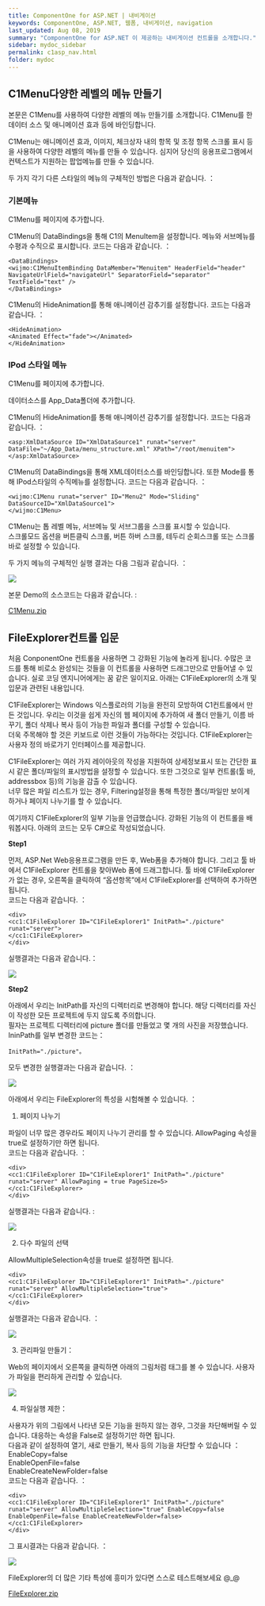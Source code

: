 ```yaml
---
title: ComponentOne for ASP.NET | 내비게이션
keywords: ComponentOne, ASP.NET, 웹폼, 내비게이션, navigation
last_updated: Aug 08, 2019
summary: "ComponentOne for ASP.NET 이 제공하는 내비게이션 컨트롤을 소개합니다."
sidebar: mydoc_sidebar
permalink: c1asp_nav.html
folder: mydoc
---
```



## C1Menu다양한 레벨의 메뉴 만들기

본문은 C1Menu를 사용하여 다양한 레벨의 메뉴 만들기를 소개합니다. C1Menu를 한 데이터 소스 및 애니메이션 효과 등에 바인딩합니다.

C1Menu는 애니메이션 효과, 이미지, 체크상자 내의 항목 및 조정 항목 스크롤 표시 등을 사용하여 다양한 레벨의 메뉴를 만들 수 있습니다. 심지어 당신의 응용프로그램에서 컨텍스트가 지원하는 팝업메뉴를 만들 수 있습니다.

두 가지 각기 다른 스타일의 메뉴의 구체적인 방법은 다음과 같습니다. ：

  

### 기본메뉴

C1Menu를 페이지에 추가합니다.

C1Menu의 DataBindings을 통해 C1의 MenuItem을 설정합니다. 메뉴와 서브메뉴를 수평과 수직으로 표시합니다. 코드는 다음과 같습니다. ：

  

```
<DataBindings>
<wijmo:C1MenuItemBinding DataMember="Menuitem" HeaderField="header" 
NavigateUrlField="navigateUrl" SeparatorField="separator" TextField="text" />
</DataBindings>
```

C1Menu의 HideAnimation를 통해 애니메이션 감추기를 설정합니다. 코드는 다음과 같습니다. ：

```
<HideAnimation>
<Animated Effect="fade"></Animated>
</HideAnimation>
```

### IPod 스타일 메뉴

C1Menu를 페이지에 추가합니다.

데이터소스를 App_Data폴더에 추가합니다.

C1Menu의 HideAnimation를 통해 애니메이션 감추기를 설정합니다. 코드는 다음과 같습니다. ：

```
<asp:XmlDataSource ID="XmlDataSource1" runat="server" 
DataFile="~/App_Data/menu_structure.xml" XPath="/root/menuitem">
</asp:XmlDataSource>
```

C1Menu의 DataBindings을 통해 XML데이터소스를 바인딩합니다. 또한 Mode를 통해 IPod스타일의 수직메뉴를 설정합니다. 코드는 다음과 같습니다. ：

```
<wijmo:C1Menu runat="server" ID="Menu2" Mode="Sliding" DataSourceID="XmlDataSource1">
</wijmo:C1Menu>
```

C1Menu는 톱 레벨 메뉴, 서브메뉴 및 서브그룹을 스크롤 표시할 수 있습니다.  
스크롤모드 옵션을 버튼클릭 스크롤, 버튼 하버 스크롤, 테두리 순회스크롤 또는 스크롤 바로 설정할 수 있습니다.

두 가지 메뉴의 구체적인 실행 결과는 다음 그림과 같습니다. ：

![](https://www.grapecity.co.kr/images/training/c1/tc2-1-1.gif)

본문 Demo의 소스코드는 다음과 같습니다. :

[C1Menu.zip](https://www.grapecity.co.kr/files/C1/Samples/C1ASP.NET/C1Menu.zip)


## FileExplorer컨트롤 입문

처음  ConponentOne  컨트롤을 사용하면 그 강화된 기능에 놀라게 됩니다. 수많은 코드를 통해 비로소 완성되는 것들을 이 컨트롤을 사용하면 드래그만으로 만들어낼 수 있습니다. 실로 코딩 엔지니어에게는 꿈 같은 일이지요. 아래는  C1FileExplorer의 소개 및 입문과 관련된 내용입니다.

  

C1FileExplorer는 Windows 익스플로러의 기능을 완전히 모방하여 C1컨트롤에서 만든 것입니다. 우리는 이것을 쉽게 자신의 웹 페이지에 추가하여 새 폴더 만들기, 이름 바꾸기, 폴더 삭제나 복사 등이 가능한 파일과 폴더를 구성할 수 있습니다.  
더욱 주목해야 할 것은 키보드로 이런 것들이 가능하다는 것입니다.  C1FileExplorer는 사용자 정의 바로가기 인터페이스를 제공합니다.

C1FileExplorer는 여러 가지 레이아웃의 작성을 지원하여 상세정보표시 또는 간단한 표시 같은 폴더/파일의 표시방법을 설정할 수 있습니다. 또한 그것으로 일부 컨트롤(툴 바, addressbox 등)의 기능을 감출 수 있습니다.  
너무 많은 파일 리스트가 있는 경우,  Filtering설정을 통해 특정한 폴더/파일만 보이게 하거나 페이지 나누기를 할 수 있습니다.

  

여기까지  C1FileExplorer의 일부 기능을 언급했습니다. 강화된 기능의 이 컨트롤을 배워봅시다. 아래의 코드는 모두 C#으로 작성되었습니다.

  

**Step1**

먼저, ASP.Net Web응용프로그램을 만든 후, Web폼을 추가해야 합니다. 그리고 툴 바에서 C1FileExplorer 컨트롤을 찾아Web 폼에 드래그합니다. 툴 바에 C1FileExplorer 가 없는 경우, 오른쪽을 클릭하여 “옵션항목”에서 C1FileExplorer를 선택하여 추가하면 됩니다.  
코드는 다음과 같습니다. ：

```
<div>
<cc1:C1FileExplorer ID="C1FileExplorer1" InitPath="./picture" runat="server">
</cc1:C1FileExplorer>
</div>
```

실행결과는 다음과 같습니다.：

![](https://www.grapecity.co.kr/images/training/c1/tc2-2-1.png)

  

**Step2**

아래에서 우리는 InitPath를 자신의 디렉터리로 변경해야 합니다. 해당 디렉터리를 자신이 작성한 모든 프로젝트에 두지 않도록 주의합니다.  
필자는 프로젝트 디렉터리에 picture 폴더를 만들었고 몇 개의 사진을 저장했습니다. IninPath를 일부 변경한 코드는：

```
InitPath="./picture"。
```

모두 변경한 실행결과는 다음과 같습니다. ：

![](https://www.grapecity.co.kr/images/training/c1/tc2-2-2.png)

  

아래에서 우리는 FileExplorer의 특성을 시험해볼 수 있습니다. ：

  

1. 페이지 나누기

파일이 너무 많은 경우라도 페이지 나누기 관리를 할 수 있습니다. AllowPaging 속성을 true로 설정하기만 하면 됩니다.  
코드는 다음과 같습니다. ：

```
<div>
<cc1:C1FileExplorer ID="C1FileExplorer1" InitPath="./picture" runat="server" AllowPaging = true PageSize=5>
</cc1:C1FileExplorer>
</div>
```

실행결과는 다음과 같습니다. :

![](https://www.grapecity.co.kr/images/training/c1/tc2-2-3.png)

  

2. 다수 파일의 선택

AllowMultipleSelection속성을 true로 설정하면 됩니다.

```
<div>
<cc1:C1FileExplorer ID="C1FileExplorer1" InitPath="./picture" runat="server" AllowMultipleSelection="true">
</cc1:C1FileExplorer>
</div>
```

실행결과는 다음과 같습니다. ：

![](https://www.grapecity.co.kr/images/training/c1/tc2-2-4.png)

  

3. 관리파일 만들기：

Web의 페이지에서 오른쪽을 클릭하면 아래의 그림처럼 태그를 볼 수 있습니다. 사용자가 파일을 편리하게 관리할 수 있습니다.

![](https://www.grapecity.co.kr/images/training/c1/tc2-2-5.png)

  

4. 파일실행 제한：

사용자가 위의 그림에서 나타낸 모든 기능을 원하지 않는 경우, 그것을 차단해버릴 수 있습니다. 대응하는 속성을 False로 설정하기만 하면 됩니다.  
다음과 같이 설정하여 열기, 새로 만들기, 복사 등의 기능을 차단할 수 있습니다 ：  
EnableCopy=false  
EnableOpenFile=false  
EnableCreateNewFolder=false  
코드는 다음과 같습니다. ：

```
<div>
<cc1:C1FileExplorer ID="C1FileExplorer1" InitPath="./picture" runat="server" AllowMultipleSelection="true" EnableCopy=false EnableOpenFile=false EnableCreateNewFolder=false>
</cc1:C1FileExplorer>
</div>
```

그 표시결과는 다음과 같습니다. ：

![](https://www.grapecity.co.kr/images/training/c1/tc2-2-6.png)

  

FileExplorer의 더 많은 기타 특성에 흥미가 있다면 스스로 테스트해보세요 @_@

[FileExplorer.zip](https://www.grapecity.co.kr/files/C1/Samples/C1ASP.NET/TextC1FileExplorer.zip)